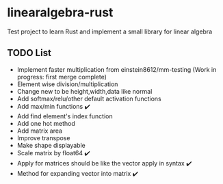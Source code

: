 # linearalgebra-rust

Test project to learn Rust and implement a small library for linear algebra

## TODO List
- Implement faster multiplication from einstein8612/mm-testing (Work in progress: first merge complete)
- Element wise division/multiplication
- Change new to be height,width,data like normal
- Add softmax/relu/other default activation functions
- Add max/min functions :heavy_check_mark:
- Add find element's index function
- Add one hot method
- Add matrix area
- Improve transpose
- Make shape displayable
- Scale matrix by float64 :heavy_check_mark:
- Apply for matrices should be like the vector apply in syntax :heavy_check_mark:
- Method for expanding vector into matrix :heavy_check_mark: